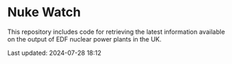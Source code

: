 # Nuke Watch

This repository includes code for retrieving the latest information available on the output of EDF nuclear power plants in the UK.

Last updated: 2024-07-28 18:12
